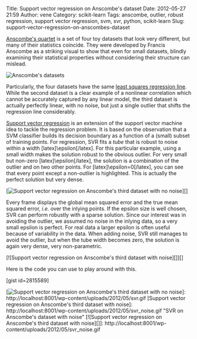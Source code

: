 Title: Support vector regression on Anscombe's dataset
Date: 2012-05-27 21:59
Author: vene
Category: scikit-learn
Tags: anscombe, outlier, robust regression, support vector regression, svm, svr, python, scikit-learn
Slug: support-vector-regression-on-anscombes-dataset

[Anscombe's quartet][] is a set of four toy datasets that look very
different, but many of their statistics coincide. They were developed by
Francis Anscombe as a striking visual to show that even for small
datasets, blindly examining their statistical properties without
considering their structure can mislead.

![Anscombe's datasets][]

Particularly, the four datasets have the same [least squares regression
line][]. While the second dataset is a clear example of a nonlinear
correlation which cannot be accurately captured by any linear model, the
third dataset is actually perfectly linear, with no noise, but just a
single outlier that shifts the regression line considerably.

[Support vector regression][] is an extension of the support vector
machine idea to tackle the regression problem. It is based on the
observation that a SVM classifier builds its decision boundary as a
function of a (small) subset of training points. For regression, SVR
fits a *tube* that is robust to noise within a width
[latex]\\epsilon[/latex]. For this particular example, using a small
width makes the solution robust to the obvious outlier. For very small
but non-zero [latex]\\epsilon[/latex], the solution is a combination of
the outlier and on two other points. For [latex]\\epsilon=0[/latex], you
can see that every point except a non-outlier is highlighted. This is
actually the perfect solution but very dense.

[![Support vector regression on Anscombe's third dataset with no
noise][]][]

Every frame displays the global mean squared error and the true mean
squared error, *i.e.* over the inlying points. If the epsilon size is
well chosen, SVR can perform robustly with a sparse solution. Since our
interest was in avoiding the outlier, we assumed no noise in the inlying
data, so a very small epsilon is perfect. For real data a larger epsilon
is often useful because of variability in the data. When adding noise,
SVR still manages to avoid the outlier, but when the tube width becomes
zero, the solution is again very dense, very non-parametric.

[![Support vector regression on Anscombe's third dataset with
noise][]][]

Here is the code you can use to play around with this.

[gist id=2815589]

  [Anscombe's quartet]: http://en.wikipedia.org/wiki/Anscombe's_quartet
    "Anscombe's quartet"
  [Anscombe's datasets]: http://upload.wikimedia.org/wikipedia/commons/thumb/e/ec/Anscombe%27s_quartet_3.svg/640px-Anscombe%27s_quartet_3.svg.png
  [least squares regression line]: http://scikit-learn.org/stable/modules/linear_model.html#ordinary-least-squares
    "Ordinary least squares regression"
  [Support vector regression]: http://scikit-learn.org/stable/modules/svm.html#regression
    "Support vector regression"
  [Support vector regression on Anscombe's third dataset with no noise]:
    http://localhost:8001/wp-content/uploads/2012/05/svr.gif
    "SVR on Anscombe's dataset with no noise"
  [![Support vector regression on Anscombe's third dataset with no
  noise][]]: http://localhost:8001/wp-content/uploads/2012/05/svr.gif
  [Support vector regression on Anscombe's third dataset with noise]: http://localhost:8001/wp-content/uploads/2012/05/svr_noise.gif
    "SVR on Anscombe's dataset with noise"
  [![Support vector regression on Anscombe's third dataset with
  noise][]]: http://localhost:8001/wp-content/uploads/2012/05/svr_noise.gif
